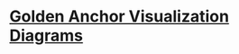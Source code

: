 # [Golden Anchor Visualization Diagrams]([https://tinyurl.com/golden-anchor-visual](https://viewer.diagrams.net/?tags=%7B%7D&highlight=FFD966&edit=_blank&layers=1&nav=1&page-id=Pc6LIhCLlwOLq5s8xEDM&title=golden-anchor-flow.drawio#Uhttps%3A%2F%2Fraw.githubusercontent.com%2Fcheckiamsiam%2Fgolden-anchor-visualizations%2Fmain%2Fgolden-anchor-flow.drawio)https://viewer.diagrams.net/?tags=%7B%7D&highlight=FFD966&edit=_blank&layers=1&nav=1&page-id=Pc6LIhCLlwOLq5s8xEDM&title=golden-anchor-flow.drawio#Uhttps%3A%2F%2Fraw.githubusercontent.com%2Fcheckiamsiam%2Fgolden-anchor-visualizations%2Fmain%2Fgolden-anchor-flow.drawio)
